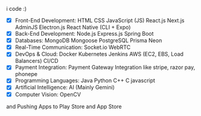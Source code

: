 i code :)

- [x] Front-End Development:
HTML
CSS
JavaScript (JS)
React.js
Next.js
AdminJS
Electron.js
React Native (CLI + Expo)
- [x] Back-End Development:
Node.js
Express.js
Spring Boot
- [x] Databases:
MongoDB
Mongoose
PostgreSQL
Prisma Neon
- [x] Real-Time Communication:
Socket.io
WebRTC
- [x] DevOps & Cloud:
Docker
Kubernetes
Jenkins
AWS (EC2, EBS, Load Balancers)
CI/CD
- [x] Payment Integration:
Payment Gateway Integration like stripe, razor pay, phonepe
- [x] Programming Languages:
Java
Python
C++
C
javascript
- [x] Artificial Intelligence:
AI (Mainly Gemini)
- [x] Computer Vision:
OpenCV

and
Pushing Apps to Play Store and App Store
